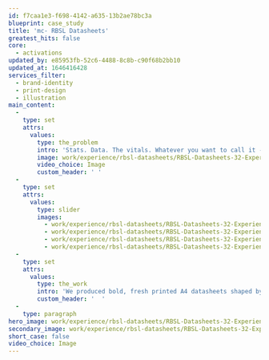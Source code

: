 ```yaml
---
id: f7caa1e3-f698-4142-a635-13b2ae78bc3a
blueprint: case_study
title: 'mc- RBSL Datasheets'
greatest_hits: false
core:
  - activations
updated_by: e85953fb-52c6-4488-8c8b-c90f68b2bb10
updated_at: 1646416428
services_filter:
  - brand-identity
  - print-design
  - illustration
main_content:
  -
    type: set
    attrs:
      values:
        type: the_problem
        intro: 'Stats. Data. The vitals. Whatever you want to call it - sometimes you have to show it off simply. So when the joint venture between Rheinmetall and BAE Systems Land needed product sheets for their range of impressive vehicles, they knew exactly who to call. Not only did we create the RBSL brand, but we knew their products inside out too. '
        image: work/experience/rbsl-datasheets/RBSL-Datasheets-32-Experience-Large-927x522.jpg
        video_choice: Image
        custom_header: ' '
  -
    type: set
    attrs:
      values:
        type: slider
        images:
          - work/experience/rbsl-datasheets/RBSL-Datasheets-32-Experience-Small-740x416.25-1.jpg
          - work/experience/rbsl-datasheets/RBSL-Datasheets-32-Experience-Small-740x416.25-2.jpg
          - work/experience/rbsl-datasheets/RBSL-Datasheets-32-Experience-Small-740x416.25-3.jpg
          - work/experience/rbsl-datasheets/RBSL-Datasheets-32-Experience-Small-740x416.25-4.jpg
  -
    type: set
    attrs:
      values:
        type: the_work
        intro: 'We produced bold, fresh printed A4 datasheets shaped by the newly-formed company’s branding. Combining photography with bespoke illustrations, infographics and tables, this project was both turned around quickly and met with glowing feedback. '
        custom_header: '  '
  -
    type: paragraph
hero_image: work/experience/rbsl-datasheets/RBSL-Datasheets-32-Experience-Full-Image-1360x768.5.jpg
secondary_image: work/experience/rbsl-datasheets/RBSL-Datasheets-32-Experience-Secondary-Image-896x597.jpg
short_case: false
video_choice: Image
---
```


